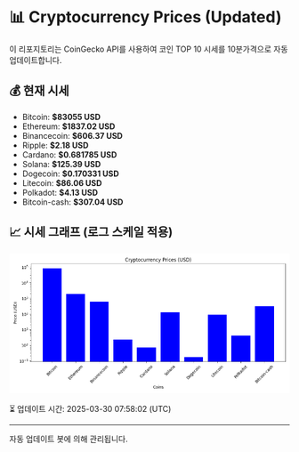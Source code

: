
# 📊 Cryptocurrency Prices (Updated)

이 리포지토리는 CoinGecko API를 사용하여 코인 TOP 10 시세를 10분가격으로 자동 업데이트합니다.

## 💰 현재 시세
- Bitcoin: **$83055 USD**
- Ethereum: **$1837.02 USD**
- Binancecoin: **$606.37 USD**
- Ripple: **$2.18 USD**
- Cardano: **$0.681785 USD**
- Solana: **$125.39 USD**
- Dogecoin: **$0.170331 USD**
- Litecoin: **$86.06 USD**
- Polkadot: **$4.13 USD**
- Bitcoin-cash: **$307.04 USD**

## 📈 시세 그래프 (로그 스케일 적용)
![Crypto Prices](crypto_prices.png)

⏳ 업데이트 시간: 2025-03-30 07:58:02 (UTC)

---
자동 업데이트 봇에 의해 관리됩니다.
